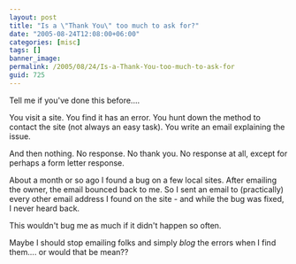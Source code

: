 ```yaml
---
layout: post
title: "Is a \"Thank You\" too much to ask for?"
date: "2005-08-24T12:08:00+06:00"
categories: [misc]
tags: []
banner_image: 
permalink: /2005/08/24/Is-a-Thank-You-too-much-to-ask-for
guid: 725
---
```


Tell me if you've done this before....

You visit a site. You find it has an error. You hunt down the method to contact the site (not always an easy task). You write an email explaining the issue. 

And then nothing. No response. No thank you. No response at all, except for perhaps a form letter response.

About a month or so ago I found a bug on a few local sites. After emailing the owner, the email bounced back to me. So I sent an email to (practically) every other email address I found on the site - and while the bug was fixed, I never heard back.

This wouldn't bug me as much if it didn't happen so often.

Maybe I should stop emailing folks and simply <i>blog</i> the errors when I find them.... or would that be mean??